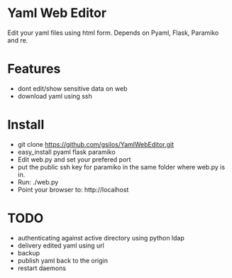 # Yaml Web Editor

Edit your yaml files using html form. Depends on Pyaml, Flask, Paramiko and re.

# Features

- dont edit/show sensitive data on web
- download yaml using ssh

# Install

- git clone https://github.com/gsilos/YamlWebEditor.git
- easy_install pyaml flask paramiko
- Edit web.py and set your prefered port
- put the public ssh key for paramiko in the same folder where web.py is in.
- Run: ./web.py
- Point your browser to: http://localhost

# TODO

- authenticating against active directory using python ldap
- delivery edited yaml using url
- backup
- publish yaml back to the origin
- restart daemons

